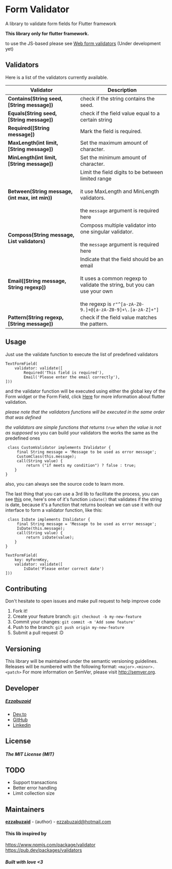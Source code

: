 # Form Validator

A library to validate form fields for Flutter framework

**This library only for flutter framework.**

to use the JS-based please see [Web form validators](https://github.com/ezzabuzaid/web-validators) (Under development yet)

## Validators

Here is a list of the validators currently available.

  
| Validator | Description |
|--|--|
| **Contains(String seed, [String message])** | check if the string contains the seed. |
**Equals(String seed, [String message])** | check if the field value equal to a certain string
**Required([String message])** | Mark the field is required.
**MaxLength(int limit, [String message])** | Set the maximum amount of character.
**MinLength(int limit, [String message])** | Set the minimum amount of character.
**Between(String message, {int max, int min})** | Limit the field digits to be between limited range<br></br>it use MaxLength and MinLength validators.<br></br> the `message` argument is required here
**Composs(String message, List validators)** | Composs multiple validator into one singular validator.<br></br> the `message` argument is required here
**Email([String message, String regexp])** | Indicate that the field should be an email<br></br>It uses a common regexp to validate the string, but you can use your own<br></br> the regexp is `r"^[a-zA-Z0-9.]+@[a-zA-Z0-9]+\.[a-zA-Z]+"]`
**Pattern(String regexp, [String message])** | check if the field value matches the pattern.


## Usage
Just use the validate function to execute the list of predefined validators
		
    TextFormField(
	    validator: validate([
		    Required('This field is required'),
		    Email('Please enter the email correctly'),
    ]))

and the validator function will be executed using either the global key of the Form widget or the Form Field, click [Here](https://flutter.dev/docs/cookbook/forms/validation) for more information about flutter validation.

*please note that the validators functions will be executed in the same order that was defined*

*the validators are simple functions that returns `true` when the value is not as supposed* so you can build your validators the works the same as the predefined ones

	 class CustomValidator implements IValidator {
		 final String message = 'Message to be used as error message';
		 CustomClass(this.message);
		 call(String value) {
			 return ("if meets my condition") ? false : true;
		}
	}
also, you can always see the source code to learn more.

The last thing that you can use a 3rd lib to facilitate the process, you can see [this](https://pub.dev/packages/validators) one, here's one of it's function `isDate()` that validates if the string is date, because it's a function that returns boolean we can use it with our interface to form a validator function, like this:

	 class IsDate implements IValidator {
		 final String message = 'Message to be used as error message';
		 IsDate(this.message);
		 call(String value) {
			 return isDate(value);
		}
	}
		
    TextFormField(
	    key: myFormKey,
	    validator: validate([
		    IsDate('Please enter correct date')
    ]))

## Contributing
Don't hesitate to open issues and make pull request to help improve code
1.  Fork it!
2.  Create your feature branch: `git checkout -b my-new-feature`
3.  Commit your changes: `git commit -m 'Add some feature'`
4.  Push to the branch: `git push origin my-new-feature`
5.  Submit a pull request :D

## Versioning

This library will be maintained under the semantic versioning guidelines.
Releases will be numbered with the following format:
`<major>.<minor>.<patch>`
For more information on SemVer, please visit http://semver.org.

## Developer
##### [Ezzabuzaid](mailto:ezzabuzaid@hotmail.com)
- [Dev.to](https://dev.to/ezzabuzaid)
- [GitHub](https://github.com/ezzabuzaid)
- [Linkedin](https://www.linkedin.com/in/ezzabuzaid)

## License
##### The MIT License (MIT)

## TODO
- Support transactions
- Better error handling 
- Limit collection size

## Maintainers
 [**ezzabuzaid**](https://github.com/ezzabuzaid) - (author) - ezzabuzaid@hotmail.com

#### This lib inspired by
https://www.npmjs.com/package/validator
https://pub.dev/packages/validators


##### Built with love <3
<!--stackedit_data:
eyJoaXN0b3J5IjpbMTA2MzA5MTg3NCwxNjAxNDkyNzAsLTEwMD
cyNDQyNjldfQ==
-->
